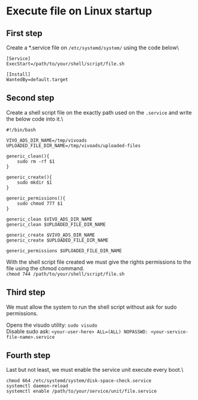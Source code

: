 # Execute file on Linux startup

## First step
Create a *.service file on ```/etc/systemd/system/``` using the code below\
```
[Service]
ExecStart=/path/to/your/shell/script/file.sh

[Install]
WantedBy=default.target
``` 
## Second step
Create a shell script file on the exactly path used on the ```.service``` and write the below code into it.\

```
#!/bin/bash

VIVO_ADS_DIR_NAME=/tmp/vivoads
UPLOADED_FILE_DIR_NAME=/tmp/vivoads/uploaded-files
 
generic_clean(){
    sudo rm -rf $1
}

generic_create(){
    sudo mkdir $1
}

generic_permissions(){
    sudo chmod 777 $1
}

generic_clean $VIVO_ADS_DIR_NAME
generic_clean $UPLOADED_FILE_DIR_NAME

generic_create $VIVO_ADS_DIR_NAME
generic_create $UPLOADED_FILE_DIR_NAME

generic_permissions $UPLOADED_FILE_DIR_NAME
```

With the shell script file created we must give the rights permissions to the file using the chmod command. \
```chmod 744 /path/to/your/shell/script/file.sh```

## Third step
We must allow the system to run the shell script without ask for sudo permissions.

Opens the visudo utility:
```sudo visudo```\
Disable sudo ask: ```<your-user-here> ALL=(ALL) NOPASSWD: <your-service-file-name>.service```


## Fourth step
Last but not least, we must enable the service unit execute every boot.\
```
chmod 664 /etc/systemd/system/disk-space-check.service
systemctl daemon-reload
systemctl enable /path/to/your/service/unit/file.service
```
